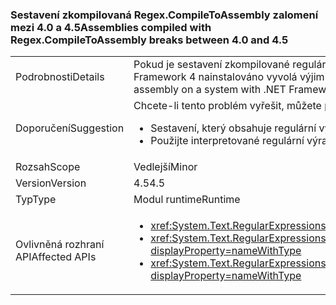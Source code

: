 ### <a name="assemblies-compiled-with-regexcompiletoassembly-breaks-between-40-and-45"></a><span data-ttu-id="7c127-101">Sestavení zkompilovaná Regex.CompileToAssembly zalomení mezi 4.0 a 4.5</span><span class="sxs-lookup"><span data-stu-id="7c127-101">Assemblies compiled with Regex.CompileToAssembly breaks between 4.0 and 4.5</span></span>

|   |   |
|---|---|
|<span data-ttu-id="7c127-102">Podrobnosti</span><span class="sxs-lookup"><span data-stu-id="7c127-102">Details</span></span>|<span data-ttu-id="7c127-103">Pokud je sestavení zkompilované regulární výrazy vytvořené pomocí rozhraní .NET Framework 4.5, ale cílí na .NET Framework 4, pokus o použití jedné regulárních výrazů v tom, že sestavení v systému pomocí rozhraní .NET Framework 4 nainstalováno vyvolá výjimku.</span><span class="sxs-lookup"><span data-stu-id="7c127-103">If an assembly of compiled regular expressions is built with the .NET Framework 4.5 but targets the .NET Framework 4, attempting to use one of the regular expressions in that assembly on a system with .NET Framework 4 installed throws an exception.</span></span>|
|<span data-ttu-id="7c127-104">Doporučení</span><span class="sxs-lookup"><span data-stu-id="7c127-104">Suggestion</span></span>|<span data-ttu-id="7c127-105">Chcete-li tento problém vyřešit, můžete provést jeden z následujících akcí:</span><span class="sxs-lookup"><span data-stu-id="7c127-105">To work around this problem, you can do either of the following:</span></span><ul><li><span data-ttu-id="7c127-106">Sestavení, který obsahuje regulární výrazy pomocí rozhraní .NET Framework 4.</span><span class="sxs-lookup"><span data-stu-id="7c127-106">Build the assembly that contains the regular expressions with the .NET Framework 4.</span></span></li><li><span data-ttu-id="7c127-107">Použijte interpretované regulární výraz.</span><span class="sxs-lookup"><span data-stu-id="7c127-107">Use an interpreted regular expression.</span></span></li></ul>|
|<span data-ttu-id="7c127-108">Rozsah</span><span class="sxs-lookup"><span data-stu-id="7c127-108">Scope</span></span>|<span data-ttu-id="7c127-109">Vedlejší</span><span class="sxs-lookup"><span data-stu-id="7c127-109">Minor</span></span>|
|<span data-ttu-id="7c127-110">Version</span><span class="sxs-lookup"><span data-stu-id="7c127-110">Version</span></span>|<span data-ttu-id="7c127-111">4.5</span><span class="sxs-lookup"><span data-stu-id="7c127-111">4.5</span></span>|
|<span data-ttu-id="7c127-112">Typ</span><span class="sxs-lookup"><span data-stu-id="7c127-112">Type</span></span>|<span data-ttu-id="7c127-113">Modul runtime</span><span class="sxs-lookup"><span data-stu-id="7c127-113">Runtime</span></span>|
|<span data-ttu-id="7c127-114">Ovlivněná rozhraní API</span><span class="sxs-lookup"><span data-stu-id="7c127-114">Affected APIs</span></span>|<ul><li><xref:System.Text.RegularExpressions.Regex.CompileToAssembly(System.Text.RegularExpressions.RegexCompilationInfo[],System.Reflection.AssemblyName)?displayProperty=nameWithType></li><li><xref:System.Text.RegularExpressions.Regex.CompileToAssembly(System.Text.RegularExpressions.RegexCompilationInfo[],System.Reflection.AssemblyName,System.Reflection.Emit.CustomAttributeBuilder[])?displayProperty=nameWithType></li><li><xref:System.Text.RegularExpressions.Regex.CompileToAssembly(System.Text.RegularExpressions.RegexCompilationInfo[],System.Reflection.AssemblyName,System.Reflection.Emit.CustomAttributeBuilder[],System.String)?displayProperty=nameWithType></li></ul>|

